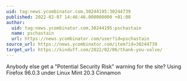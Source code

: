 ```yaml
---
uid: tag:news.ycombinator.com,30244195:30244739
published: 2022-02-07 14:46:46.000000000 +01:00
author:
  uid: tag:news.ycombinator.com,30244195:pschastain
  name: pschastain
  url: https://news.ycombinator.com/user?id=pschastain
source_url: https://news.ycombinator.com/item?id=30244739
target_url: https://kinduff.com/2022/02/06/thank-you-valve/
---
```


Anybody else get a "Potential Security Risk" warning for the site? Using Firefox 96.0.3 under Linux Mint 20.3 Cinnamon